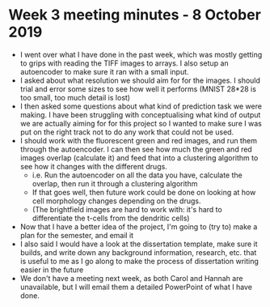 # Week 3 meeting minutes - 8 October 2019

* I went over what I have done in the past week, which was mostly getting to grips with reading the TIFF images to arrays. I also setup an autoencoder to make sure it ran with a small input.
* I asked about what resolution we should aim for for the images. I should trial and error some sizes to see how well it performs (MNIST 28*28 is too small, too much detail is lost)
* I then asked some questions about what kind of prediction task we were making. I have been struggling with conceptualising what kind of output we are actually aiming for for this project so I wanted to make sure I was put on the right track not to do any work that could not be used.
* I should work with the fluorescent green and red images, and run them through the autoencoder. I can then see how much the green and red images overlap (calculate it) and feed that into a clustering algorithm to see how it changes with the different drugs.
    * i.e. Run the autoencoder on all the data you have, calculate the overlap, then run it through a clustering algorithm
    * If that goes well, then future work could be done on looking at how cell morphology changes depending on the drugs.
    * (The brightfield images are hard to work with: it's hard to differentiate the t-cells from the dendritic cells)
* Now that I have a better idea of the project, I'm going to (try to) make a plan for the semester, and email it
* I also said I would have a look at the dissertation template, make sure it builds, and write down any background information, research, etc. that is useful to me as I go along to make the process of dissertation writing easier in the future
* We don't have a meeting next week, as both Carol and Hannah are unavailable, but I will email them a detailed PowerPoint of what I have done.
